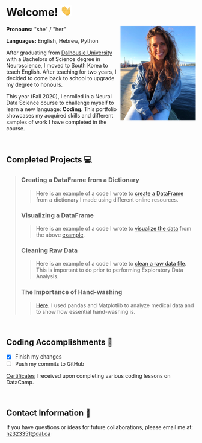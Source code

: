 <h1>Welcome! <img src="https://raw.githubusercontent.com/ABSphreak/ABSphreak/master/gifs/Hi.gif" width="30px"></h1>
                                                                               
<img align="right" src="dock.jpeg" width="200"/>

**Pronouns:** "she" / "her"

**Languages:** English, Hebrew, Python
  
After graduating from <a href="https://www.dal.ca">Dalhousie University</a> with a Bachelors of Science degree in Neuroscience, I moved to South Korea to teach English. After teaching for two years, I decided to come back to school to upgrade my degree to honours.

This year (Fall 2020), I enrolled in a Neural Data Science course to challenge myself to learn a new language: **Coding**. This portfolio showcases my acquired skills and different samples of work I have completed in the course. 

<p>&nbsp;</p>

## Completed Projects 💻
>
> ### Creating a DataFrame from a Dictionary
>> Here is an example of a code I wrote to [create a DataFrame](Provinces1.md) from a dictionary I made using different online resources.
>
> ### Visualizing a DataFrame
>> Here is an example of a code I wrote to [visualize the data](covidinprov1.md) from the above [example](Provinces1.md).
>
> ### Cleaning Raw Data
>> Here is an example of a code I wrote to [clean a raw data file](cleaningdata.md). This is important to do prior to performing Exploratory Data Analysis. 
>
> ### The Importance of Hand-washing 
>> [Here](handwashing.html), I used pandas and Matplotlib to analyze medical data and to show how essential hand-washing is.

<p>&nbsp;</p>

## Coding Accomplishments 🌟
>
- [x] Finish my changes
- [ ] Push my commits to GitHub

[Certificates](accomp.md) I received upon completing various coding lessons on DataCamp.

<p>&nbsp;</p>

## Contact Information 📧
If you have questions or ideas for future collaborations, please email me at: [nz323351@dal.ca](mailto:nz323351@dal.ca)

